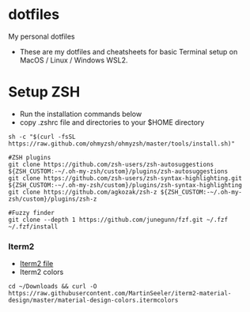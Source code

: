 # dotfiles
My personal dotfiles
- These are my dotfiles and cheatsheets for basic Terminal setup on MacOS / Linux / Windows WSL2.

# Setup ZSH
- Run the installation commands below
- copy .zshrc file and directories to your $HOME directory
```
sh -c "$(curl -fsSL https://raw.github.com/ohmyzsh/ohmyzsh/master/tools/install.sh)"

#ZSH plugins
git clone https://github.com/zsh-users/zsh-autosuggestions ${ZSH_CUSTOM:-~/.oh-my-zsh/custom}/plugins/zsh-autosuggestions
git clone https://github.com/zsh-users/zsh-syntax-highlighting.git ${ZSH_CUSTOM:-~/.oh-my-zsh/custom}/plugins/zsh-syntax-highlighting
git clone https://github.com/agkozak/zsh-z ${ZSH_CUSTOM:-~/.oh-my-zsh/custom}/plugins/zsh-z

#Fuzzy finder
git clone --depth 1 https://github.com/junegunn/fzf.git ~/.fzf
~/.fzf/install
```
### Iterm2 
- [Iterm2 file](./itermProfile.json)
- Iterm2 colors
```
cd ~/Downloads && curl -O https://raw.githubusercontent.com/MartinSeeler/iterm2-material-design/master/material-design-colors.itermcolors
```